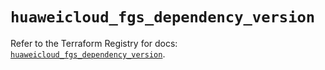 # `huaweicloud_fgs_dependency_version`

Refer to the Terraform Registry for docs: [`huaweicloud_fgs_dependency_version`](https://registry.terraform.io/providers/huaweicloud/huaweicloud/1.71.1/docs/resources/fgs_dependency_version).
